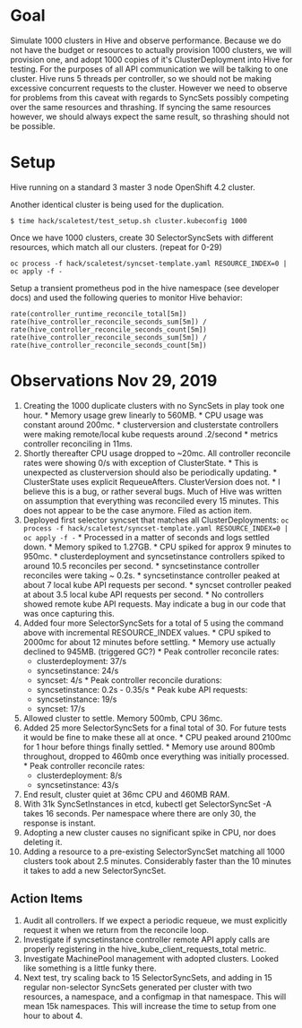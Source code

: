 # Goal

Simulate 1000 clusters in Hive and observe performance. Because we do not have the budget or resources to actually provision 1000 clusters, we will provision one, and adopt 1000 copies of it's ClusterDeployment into Hive for testing. For the purposes of all API communication we will be talking to one cluster. Hive runs 5 threads per controller, so we should not be making excessive concurrent requests to the cluster. However we need to observe for problems from this caveat with regards to SyncSets possibly competing over the same resources and thrashing. If syncing the same resources however, we should always expect the same result, so thrashing should not be possible.

# Setup

Hive running on a standard 3 master 3 node OpenShift 4.2 cluster.

Another identical cluster is being used for the duplication.

```
$ time hack/scaletest/test_setup.sh cluster.kubeconfig 1000
```

Once we have 1000 clusters, create 30 SelectorSyncSets with different resources, which match all our clusters. (repeat for 0-29)

```
oc process -f hack/scaletest/syncset-template.yaml RESOURCE_INDEX=0 | oc apply -f -
```

Setup a transient prometheus pod in the hive namespace (see developer docs) and used the following queries to monitor Hive behavior:

```
rate(controller_runtime_reconcile_total[5m])
rate(hive_controller_reconcile_seconds_sum[5m]) / rate(hive_controller_reconcile_seconds_count[5m])
rate(hive_controller_reconcile_seconds_sum[5m]) / rate(hive_controller_reconcile_seconds_count[5m])
```

# Observations Nov 29, 2019

  1. Creating the 1000 duplicate clusters with no SyncSets in play took one hour.
    * Memory usage grew linearly to 560MB.
    * CPU usage was constant around 200mc.
    * clusterversion and clusterstate controllers were making remote/local kube requests around .2/second
    * metrics controller reconciling in 11ms.
  1. Shortly thereafter CPU usage dropped to ~20mc. All controller reconcile rates were showing 0/s with exception of ClusterState.
    * This is unexpected as clusterversion should also be periodically updating.
    * ClusterState uses explicit RequeueAfters. ClusterVersion does not.
    * I believe this is a bug, or rather several bugs. Much of Hive was written on assumption that everything was reconciled every 15 minutes. This does not appear to be the case anymore. Filed as action item.
  1. Deployed first selector syncset that matches all ClusterDeployments: `oc process -f hack/scaletest/syncset-template.yaml RESOURCE_INDEX=0 | oc apply -f -`
    * Processed in a matter of seconds and logs settled down.
    * Memory spiked to 1.27GB.
    * CPU spiked for approx 9 minutes to 950mc.
    * clusterdeployment and syncsetinstance controllers spiked to around 10.5 reconciles per second.
    * syncsetinstance controller reconciles were taking ~ 0.2s.
    * syncsetinstance controller peaked at about 7 local kube API requests per second.
    * syncset controller peaked at about 3.5 local kube API requests per second.
    * No controllers showed remote kube API requests. May indicate a bug in our code that was once capturing this.
  1. Added four more SelectorSyncSets for a total of 5 using the command above with incremental RESOURCE_INDEX values.
    * CPU spiked to 2000mc for about 12 minutes before settling.
    * Memory use actually declined to 945MB. (triggered GC?)
    * Peak controller reconcile rates:
      * clusterdeployment: 37/s
      * syncsetinstance: 24/s
      * syncset: 4/s
    * Peak controller reconcile durations:
      * syncsetinstance: 0.2s - 0.35/s
    * Peak kube API requests:
      * syncsetinstance: 19/s
      * syncset: 17/s
  1. Allowed cluster to settle. Memory 500mb, CPU 36mc.
  1. Added 25 more SelectorSyncSets for a final total of 30. For future tests it would be fine to make these all at once.
    * CPU peaked around 2100mc for 1 hour before things finally settled.
    * Memory use around 800mb throughout, dropped to 460mb once everything was initially processed.
    * Peak controller reconcile rates:
      * clusterdeployment: 8/s
      * syncsetinstance: 43/s
  1. End result, cluster quiet at 36mc CPU and 460MB RAM.
  1. With 31k SyncSetInstances in etcd, kubectl get SelectorSyncSet -A takes 16 seconds. Per namespace where there are only 30, the response is instant.
  1. Adopting a new cluster causes no significant spike in CPU, nor does deleting it.
  1. Adding a resource to a pre-existing SelectorSyncSet matching all 1000 clusters took about 2.5 minutes. Considerably faster than the 10 minutes it takes to add a new SelectorSyncSet.

## Action Items

  1. Audit all controllers. If we expect a periodic requeue, we must explicitly request it when we return from the reconcile loop.
  1. Investigate if syncsetinstance controller remote API apply calls are properly registering in the hive_kube_client_requests_total metric.
  1. Investigate MachinePool management with adopted clusters. Looked like something is a little funky there.
  1. Next test, try scaling back to 15 SelectorSyncSets, and adding in 15 regular non-selector SyncSets generated per cluster with two resources, a namespace, and a configmap in that namespace. This will mean 15k namespaces. This will increase the time to setup from one hour to about 4.

